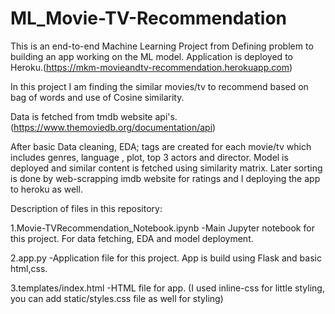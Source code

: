 # ML_Movie-TV-Recommendation
This is an end-to-end Machine Learning Project from Defining problem to building an app working on the ML model.
Application is deployed to Heroku.(https://mkm-movieandtv-recommendation.herokuapp.com)

In this project I am finding the similar movies/tv to recommend based on bag of words and use of Cosine similarity.

Data is fetched from tmdb website api's.(https://www.themoviedb.org/documentation/api)

After basic Data cleaning, EDA; tags are created for each movie/tv which includes genres, language , plot, top 3 actors and director. Model is deployed and similar content is fetched using similarity matrix. Later sorting is done by web-scrapping imdb website for ratings and I deploying the app to heroku as well.

Description of files in this repository:

1.Movie-TVRecommendation_Notebook.ipynb -Main Jupyter notebook for this project. For data fetching, EDA and model deployment.

2.app.py -Application file for this project. App is build using Flask and basic html,css.

3.templates/index.html -HTML file for app. (I used inline-css for little styling, you can add static/styles.css file as well for styling)



